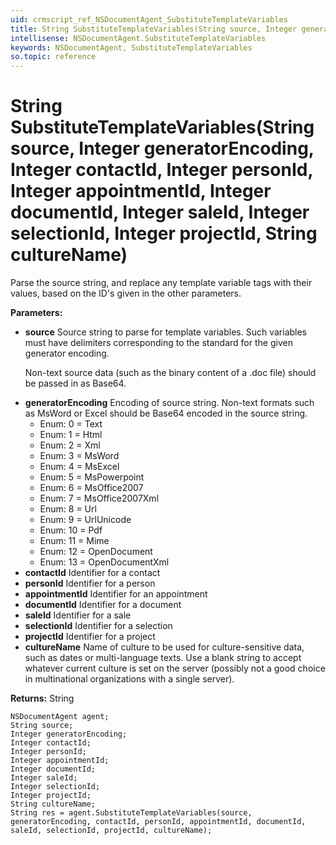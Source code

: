 ```yaml
---
uid: crmscript_ref_NSDocumentAgent_SubstituteTemplateVariables
title: String SubstituteTemplateVariables(String source, Integer generatorEncoding, Integer contactId, Integer personId, Integer appointmentId, Integer documentId, Integer saleId, Integer selectionId, Integer projectId, String cultureName)
intellisense: NSDocumentAgent.SubstituteTemplateVariables
keywords: NSDocumentAgent, SubstituteTemplateVariables
so.topic: reference
---
```


# String SubstituteTemplateVariables(String source, Integer generatorEncoding, Integer contactId, Integer personId, Integer appointmentId, Integer documentId, Integer saleId, Integer selectionId, Integer projectId, String cultureName)

Parse the source string, and replace any template variable tags with their values, based on the ID's given in the other parameters.

**Parameters:**
 - **source** Source string to parse for template variables. Such variables must have delimiters corresponding to the standard for the given generator encoding.<p/>Non-text source data (such as the binary content of a .doc file) should be passed in as Base64.
 - **generatorEncoding** Encoding of source string. Non-text formats such as MsWord or Excel should be Base64 encoded in the source string.
     - Enum: 0 = Text 
     - Enum: 1 = Html 
     - Enum: 2 = Xml 
     - Enum: 3 = MsWord 
     - Enum: 4 = MsExcel 
     - Enum: 5 = MsPowerpoint 
     - Enum: 6 = MsOffice2007 
     - Enum: 7 = MsOffice2007Xml 
     - Enum: 8 = Url 
     - Enum: 9 = UrlUnicode 
     - Enum: 10 = Pdf 
     - Enum: 11 = Mime 
     - Enum: 12 = OpenDocument 
     - Enum: 13 = OpenDocumentXml 
 - **contactId** Identifier for a contact
 - **personId** Identifier for a person
 - **appointmentId** Identifier for an appointment
 - **documentId** Identifier for a document
 - **saleId** Identifier for a sale
 - **selectionId** Identifier for a selection
 - **projectId** Identifier for a project
 - **cultureName** Name of culture to be used for culture-sensitive data, such as dates or multi-language texts. Use a blank string to accept whatever current culture is set on the server (possibly not a good choice in multinational organizations with a single server).

**Returns:** String

```crmscript
NSDocumentAgent agent;
String source;
Integer generatorEncoding;
Integer contactId;
Integer personId;
Integer appointmentId;
Integer documentId;
Integer saleId;
Integer selectionId;
Integer projectId;
String cultureName;
String res = agent.SubstituteTemplateVariables(source, generatorEncoding, contactId, personId, appointmentId, documentId, saleId, selectionId, projectId, cultureName);
```


